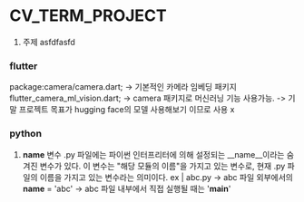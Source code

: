 # CV_TERM_PROJECT

1. 주제
asfdfasfd



### flutter
package:camera/camera.dart;
-> 기본적인 카메라 임베딩 패키지
flutter_camera_ml_vision.dart;
-> camera 패키지로 머신러닝 기능 사용가능. 
-> 기말 프로젝트 목표가 hugging face의 모델 사용해보기 이므로 사용 x


### python
1. __name__ 변수
.py 파일에는 파이썬 인터프리터에 의해 설정되는 __name__이라는 숨겨진 변수가 있다. 
이 변수는 "해당 모듈의 이름"을 가지고 있는 변수로, 현재 .py 파일의 이름을 가지고 있는 변수라는 의미이다. 
ex | abc.py 
-> abc 파일 외부에서의 __name__ = 'abc'
-> abc 파일 내부에서 직접 실행될 때는 '__main__'